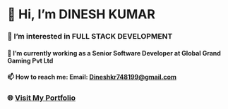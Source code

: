 # 👋 Hi, I’m DINESH KUMAR

### 👀 I’m interested in FULL STACK DEVELOPMENT

#### 🌱 I’m currently working as a Senior Software Developer at Global Grand Gaming Pvt Ltd

#### 📫 How to reach me: Email: [Dineshkr748199@gmail.com](mailto:Dineshkr748199@gmail.com)

### 🌐 [Visit My Portfolio](https://dinesh-kumar-portfolio.vercel.app/)

